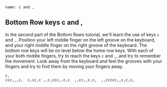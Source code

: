 ```ngMeta
name: c and ,
```

## Bottom Row keys c and ,

In the second part of the Bottom Rows tutorial, we'll learn the use of keys `c` and `,`.
Position your left middle finger on the left groove on the keyboard, and your right middle finger on the right groove of the keyboard. The bottom row keys will be on level below the home row keys. With each of your both middle fingers, try to reach the keys `c` and `,`, and try to remember the movement. Look away from the keyboard and feel the grooves with your fingers and try to find them by moving your fingers away.


```practicetyping
c,
ccc,,,c,  c,cc,c ,,c,ccc,,c,c  ,,cc,,c,c,  ,,ccccc,,c,c,c,
```

